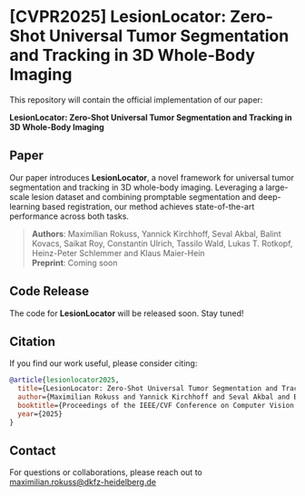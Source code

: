 # [CVPR2025] LesionLocator: Zero-Shot Universal Tumor Segmentation and Tracking in 3D Whole-Body Imaging

This repository will contain the official implementation of our paper:

**LesionLocator: Zero-Shot Universal Tumor Segmentation and Tracking in 3D Whole-Body Imaging**

## Paper
Our paper introduces **LesionLocator**, a novel framework for universal tumor segmentation and tracking in 3D whole-body imaging. Leveraging a large-scale lesion dataset and combining promptable segmentation and deep-learning based registration, our method achieves state-of-the-art performance across both tasks.

> **Authors**: Maximilian Rokuss, Yannick Kirchhoff, Seval Akbal, Balint Kovacs, Saikat Roy, Constantin Ulrich, Tassilo Wald, Lukas T. Rotkopf, Heinz-Peter Schlemmer and Klaus Maier-Hein  
> **Preprint**: Coming soon

## Code Release
The code for **LesionLocator** will be released soon. Stay tuned!

## Citation
If you find our work useful, please consider citing:
```bibtex
@article{lesionlocator2025,
  title={LesionLocator: Zero-Shot Universal Tumor Segmentation and Tracking in 3D Whole-Body Imaging},
  author={Maximilian Rokuss and Yannick Kirchhoff and Seval Akbal and Balint Kovacs and Saikat Roy and Constantin Ulrich and Tassilo Wald and Lukas T. Rotkopf and Heinz-Peter Schlemmer and Klaus Maier-Hein},
  booktitle={Proceedings of the IEEE/CVF Conference on Computer Vision and Pattern Recognition},
  year={2025}
}
```

## Contact
For questions or collaborations, please reach out to maximilian.rokuss@dkfz-heidelberg.de
